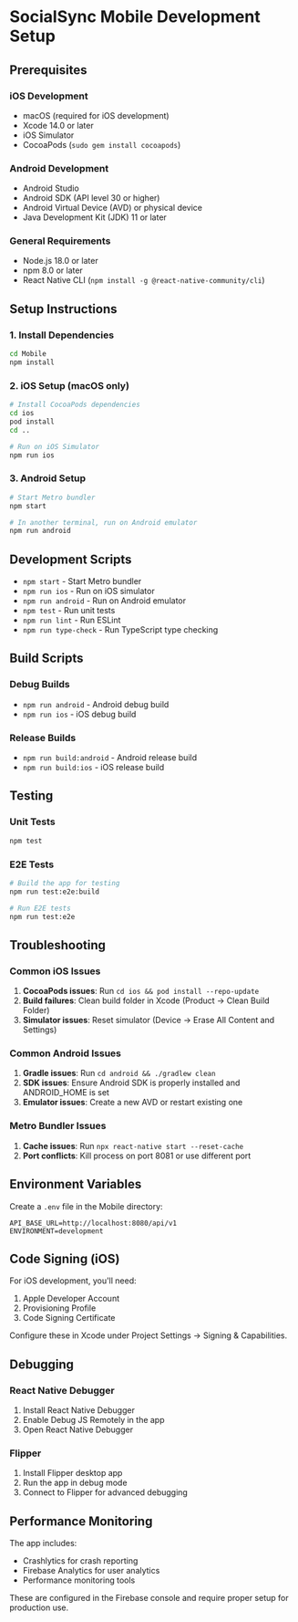 # SocialSync Mobile Development Setup

## Prerequisites

### iOS Development
- macOS (required for iOS development)
- Xcode 14.0 or later
- iOS Simulator
- CocoaPods (`sudo gem install cocoapods`)

### Android Development
- Android Studio
- Android SDK (API level 30 or higher)
- Android Virtual Device (AVD) or physical device
- Java Development Kit (JDK) 11 or later

### General Requirements
- Node.js 18.0 or later
- npm 8.0 or later
- React Native CLI (`npm install -g @react-native-community/cli`)

## Setup Instructions

### 1. Install Dependencies
```bash
cd Mobile
npm install
```

### 2. iOS Setup (macOS only)
```bash
# Install CocoaPods dependencies
cd ios
pod install
cd ..

# Run on iOS Simulator
npm run ios
```

### 3. Android Setup
```bash
# Start Metro bundler
npm start

# In another terminal, run on Android emulator
npm run android
```

## Development Scripts

- `npm start` - Start Metro bundler
- `npm run ios` - Run on iOS simulator
- `npm run android` - Run on Android emulator
- `npm test` - Run unit tests
- `npm run lint` - Run ESLint
- `npm run type-check` - Run TypeScript type checking

## Build Scripts

### Debug Builds
- `npm run android` - Android debug build
- `npm run ios` - iOS debug build

### Release Builds
- `npm run build:android` - Android release build
- `npm run build:ios` - iOS release build

## Testing

### Unit Tests
```bash
npm test
```

### E2E Tests
```bash
# Build the app for testing
npm run test:e2e:build

# Run E2E tests
npm run test:e2e
```

## Troubleshooting

### Common iOS Issues
1. **CocoaPods issues**: Run `cd ios && pod install --repo-update`
2. **Build failures**: Clean build folder in Xcode (Product → Clean Build Folder)
3. **Simulator issues**: Reset simulator (Device → Erase All Content and Settings)

### Common Android Issues
1. **Gradle issues**: Run `cd android && ./gradlew clean`
2. **SDK issues**: Ensure Android SDK is properly installed and ANDROID_HOME is set
3. **Emulator issues**: Create a new AVD or restart existing one

### Metro Bundler Issues
1. **Cache issues**: Run `npx react-native start --reset-cache`
2. **Port conflicts**: Kill process on port 8081 or use different port

## Environment Variables

Create a `.env` file in the Mobile directory:
```
API_BASE_URL=http://localhost:8080/api/v1
ENVIRONMENT=development
```

## Code Signing (iOS)

For iOS development, you'll need:
1. Apple Developer Account
2. Provisioning Profile
3. Code Signing Certificate

Configure these in Xcode under Project Settings → Signing & Capabilities.

## Debugging

### React Native Debugger
1. Install React Native Debugger
2. Enable Debug JS Remotely in the app
3. Open React Native Debugger

### Flipper
1. Install Flipper desktop app
2. Run the app in debug mode
3. Connect to Flipper for advanced debugging

## Performance Monitoring

The app includes:
- Crashlytics for crash reporting
- Firebase Analytics for user analytics
- Performance monitoring tools

These are configured in the Firebase console and require proper setup for production use.
